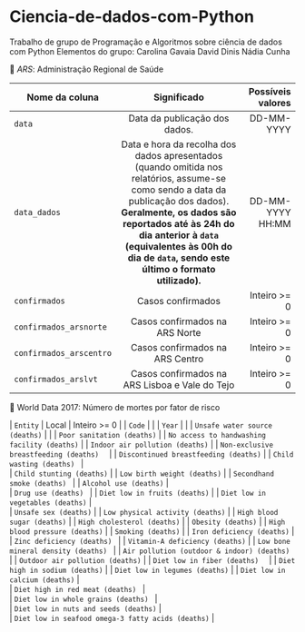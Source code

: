 # Ciencia-de-dados-com-Python
Trabalho de grupo de Programação e Algoritmos sobre ciência de dados com Python
Elementos do grupo:
Carolina Gavaia
David Dinis
Nádia Cunha


📝 _ARS_: Administração Regional de Saúde 

| Nome da coluna        | Significado           | Possíveis valores  |
| ------------- |:-------------:| -----:|
| `data` | Data da publicação dos dados. | DD-MM-YYYY |
| `data_dados` | Data e hora da recolha dos dados apresentados (quando omitida nos relatórios, assume-se como sendo a data da publicação dos dados). **Geralmente, os dados são reportados até às 24h do dia anterior à `data` (equivalentes às 00h do dia de `data`, sendo este último o formato utilizado).** | DD-MM-YYYY HH:MM|
| `confirmados` | Casos confirmados      | Inteiro >= 0 |
| `confirmados_arsnorte` | Casos confirmados na ARS Norte      | Inteiro >= 0 |
| `confirmados_arscentro` | Casos confirmados na ARS Centro      | Inteiro >= 0 |
| `confirmados_arslvt` | Casos confirmados na ARS Lisboa e Vale do Tejo      | Inteiro >= 0 |

📝 World Data 2017: Número de mortes por fator de risco


| `Entity` | Local      | Inteiro >= 0 |
| `Code` |         |
| `Year` |         |
| `Unsafe water source (deaths)` |            |
| `Poor sanitation (deaths)` |
| `No access to handwashing facility (deaths)` |
| `Indoor air pollution (deaths)` |
| `Non-exclusive breastfeeding (deaths)  ` |
| `Discontinued breastfeeding (deaths)` |
| `Child wasting (deaths) ` |                                          
| `Child stunting (deaths)` |
| `Low birth weight (deaths)` |
| `Secondhand smoke (deaths) ` |
| `Alcohol use (deaths)` |                       
| `Drug use (deaths) ` |
| `Diet low in fruits (deaths)` |
| `Diet low in vegetables (deaths)` |                                          
| `Unsafe sex (deaths)` |
| `Low physical activity (deaths)` |
| `High blood sugar (deaths)` |
| `High cholesterol (deaths)` |
| `Obesity (deaths)` |
| `High blood pressure (deaths)` |
| `Smoking (deaths)` |
| `Iron deficiency (deaths)` |
| `Zinc deficiency (deaths) ` |
| `Vitamin-A deficiency (deaths)` |
| `Low bone mineral density (deaths) ` |
| `Air pollution (outdoor & indoor) (deaths) ` |
| `Outdoor air pollution (deaths)` |
| `Diet low in fiber (deaths)  ` |
| `Diet high in sodium (deaths)` |
| `Diet low in legumes (deaths)` |
| `Diet low in calcium (deaths)` |                                                                        
| `Diet high in red meat (deaths) ` |                       
| `Diet low in whole grains (deaths) ` |                   
| `Diet low in nuts and seeds (deaths)` |          
| `Diet low in seafood omega-3 fatty acids (deaths)` |                                            
                                                                                                           

